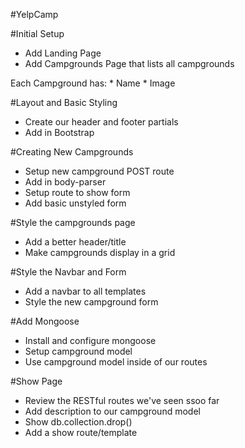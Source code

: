 #YelpCamp

#Initial Setup
* Add Landing Page
* Add Campgrounds Page that lists all campgrounds

Each Campground has:
    * Name
    * Image

#Layout and Basic Styling
* Create our header and footer partials
* Add in Bootstrap

#Creating New Campgrounds
* Setup new campground POST route
* Add in body-parser
* Setup route to show form
* Add basic unstyled form

#Style the campgrounds page
* Add a better header/title
* Make campgrounds display in a grid

#Style the Navbar and Form
* Add a navbar to all templates
* Style the new campground form

#Add Mongoose
* Install and configure mongoose
* Setup campground model
* Use campground model inside of our routes

#Show Page
* Review the RESTful routes we've seen ssoo far
* Add description to our campground model
* Show db.collection.drop()
* Add a show route/template